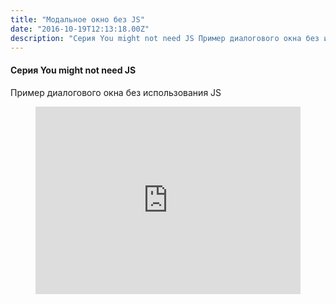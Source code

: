 ```yaml
---
title: "Модальное окно без JS"
date: "2016-10-19T12:13:18.00Z"
description: "Серия You might not need JS Пример диалогового окна без использования JS"
---
```


<!--kg-card-begin: html--><h4>Серия You might not need JS</h4>
<p>Пример диалогового окна без использования JS</p>
<!--kg-card-end: html--><figure class="kg-card kg-embed-card"><iframe id="cp_embed_bwQbaV" src="https://codepen.io/i0z/embed/preview/bwQbaV?height=300&amp;slug-hash=bwQbaV&amp;default-tabs=css,result&amp;host=https://codepen.io" title="Modal dialog without JS" scrolling="no" frameborder="0" height="300" allowtransparency="true" class="cp_embed_iframe" style="width: 100%; overflow: hidden;"></iframe></figure>

